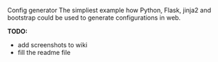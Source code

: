 Config generator
The simpliest example how Python, Flask, jinja2 and bootstrap could be used to generate configurations in web.

**TODO:**
- add screenshots to wiki
- fill the readme file
